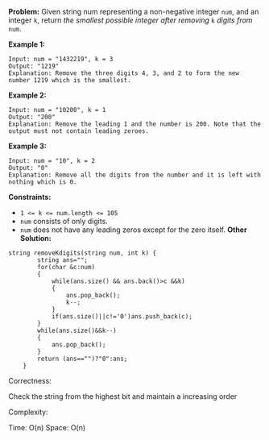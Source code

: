 **Problem:**
Given string num representing a non-negative integer `num`, and an integer `k`, return *the smallest possible integer after removing* `k` *digits from* `num`.

 

**Example 1:**

```
Input: num = "1432219", k = 3
Output: "1219"
Explanation: Remove the three digits 4, 3, and 2 to form the new number 1219 which is the smallest.
```

**Example 2:**

```
Input: num = "10200", k = 1
Output: "200"
Explanation: Remove the leading 1 and the number is 200. Note that the output must not contain leading zeroes.
```

**Example 3:**

```
Input: num = "10", k = 2
Output: "0"
Explanation: Remove all the digits from the number and it is left with nothing which is 0.
```

 

**Constraints:**

- `1 <= k <= num.length <= 105`
- `num` consists of only digits.
- `num` does not have any leading zeros except for the zero itself.
**Other Solution:**
```
string removeKdigits(string num, int k) {
        string ans="";
        for(char &c:num)
        {
            while(ans.size() && ans.back()>c &&k)
            {
                ans.pop_back();
                k--;
            }
            if(ans.size()||c!='0')ans.push_back(c);
        }
        while(ans.size()&&k--)  
        {
            ans.pop_back();
        }
        return (ans=="")?"0":ans;
    }
```
Correctness:

Check the string from the highest bit and maintain a increasing order

Complexity:

Time: O(n)
Space: O(n)
